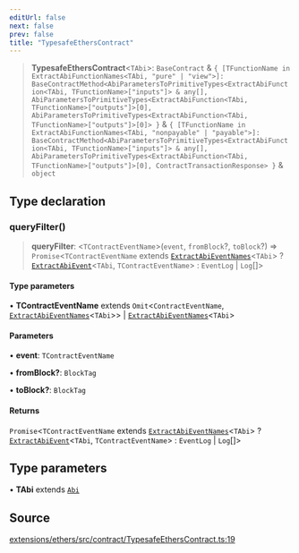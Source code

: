 ```yaml
---
editUrl: false
next: false
prev: false
title: "TypesafeEthersContract"
---
```


> **TypesafeEthersContract**\<`TAbi`\>: `BaseContract` & `{ [TFunctionName in ExtractAbiFunctionNames<TAbi, "pure" | "view">]: BaseContractMethod<AbiParametersToPrimitiveTypes<ExtractAbiFunction<TAbi, TFunctionName>["inputs"]> & any[], AbiParametersToPrimitiveTypes<ExtractAbiFunction<TAbi, TFunctionName>["outputs"]>[0], AbiParametersToPrimitiveTypes<ExtractAbiFunction<TAbi, TFunctionName>["outputs"]>[0]> }` & `{ [TFunctionName in ExtractAbiFunctionNames<TAbi, "nonpayable" | "payable">]: BaseContractMethod<AbiParametersToPrimitiveTypes<ExtractAbiFunction<TAbi, TFunctionName>["inputs"]> & any[], AbiParametersToPrimitiveTypes<ExtractAbiFunction<TAbi, TFunctionName>["outputs"]>[0], ContractTransactionResponse> }` & `object`

## Type declaration

### queryFilter()

> **queryFilter**: \<`TContractEventName`\>(`event`, `fromBlock`?, `toBlock`?) => `Promise`\<`TContractEventName` extends [`ExtractAbiEventNames`](/reference/utils/type-aliases/extractabieventnames/)\<`TAbi`\> ? [`ExtractAbiEvent`](/reference/utils/type-aliases/extractabievent/)\<`TAbi`, `TContractEventName`\> : `EventLog` \| `Log`[]\>

#### Type parameters

• **TContractEventName** extends `Omit`\<`ContractEventName`, [`ExtractAbiEventNames`](/reference/utils/type-aliases/extractabieventnames/)\<`TAbi`\>\> \| [`ExtractAbiEventNames`](/reference/utils/type-aliases/extractabieventnames/)\<`TAbi`\>

#### Parameters

• **event**: `TContractEventName`

• **fromBlock?**: `BlockTag`

• **toBlock?**: `BlockTag`

#### Returns

`Promise`\<`TContractEventName` extends [`ExtractAbiEventNames`](/reference/utils/type-aliases/extractabieventnames/)\<`TAbi`\> ? [`ExtractAbiEvent`](/reference/utils/type-aliases/extractabievent/)\<`TAbi`, `TContractEventName`\> : `EventLog` \| `Log`[]\>

## Type parameters

• **TAbi** extends [`Abi`](/reference/utils/type-aliases/abi/)

## Source

[extensions/ethers/src/contract/TypesafeEthersContract.ts:19](https://github.com/evmts/tevm-monorepo/blob/main/extensions/ethers/src/contract/TypesafeEthersContract.ts#L19)
